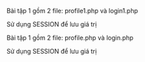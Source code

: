 <p>Bài tập 1 gồm 2 file: profile1.php và login1.php</p>
<p>Sử dụng SESSION để lưu giá trị</p>
<p>Bài tập 1 gồm 2 file: profile.php và login.php</p>
<p>Sử dụng SESSION để lưu giá trị</p>
